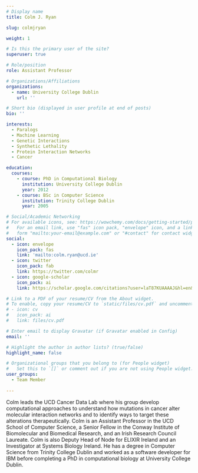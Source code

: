 ```yaml
---
# Display name
title: Colm J. Ryan

slug: colmjryan

weight: 1

# Is this the primary user of the site?
superuser: true

# Role/position
role: Assistant Professor

# Organizations/Affiliations
organizations:
  - name: University College Dublin
    url: ''

# Short bio (displayed in user profile at end of posts)
bio: ''

interests:
  - Paralogs
  - Machine Learning
  - Genetic Interactions
  - Synthetic Lethality
  - Protein Interaction Networks
  - Cancer

education:
  courses:
    - course: PhD in Computational Biology
      institution: University College Dublin
      year: 2012
    - course: BSc in Computer Science
      institution: Trinity College Dublin
      year: 2005

# Social/Academic Networking
# For available icons, see: https://wowchemy.com/docs/getting-started/page-builder/#icons
#   For an email link, use "fas" icon pack, "envelope" icon, and a link in the
#   form "mailto:your-email@example.com" or "#contact" for contact widget.
social:
  - icon: envelope
    icon_pack: fas
    link: 'mailto:colm.ryan@ucd.ie'
  - icon: twitter
    icon_pack: fab
    link: https://twitter.com/colmr
  - icon: google-scholar
    icon_pack: ai
    link: https://scholar.google.com/citations?user=laT87KUAAAAJ&hl=en&oi=ao

# Link to a PDF of your resume/CV from the About widget.
# To enable, copy your resume/CV to `static/files/cv.pdf` and uncomment the lines below.
# - icon: cv
#   icon_pack: ai
#   link: files/cv.pdf

# Enter email to display Gravatar (if Gravatar enabled in Config)
email: ''

# Highlight the author in author lists? (true/false)
highlight_name: false

# Organizational groups that you belong to (for People widget)
#   Set this to `[]` or comment out if you are not using People widget.
user_groups:
  - Team Member
 
---
```


Colm leads the UCD Cancer Data Lab where his group develop computational approaches to understand how mutations in cancer alter molecular interaction networks and to identify ways to target these alterations therapeutically. Colm is an Assistant Professor in the UCD School of Computer Science, a Senior Fellow in the Conway Institute of Biomolecular and Biomedical Research, and an Irish Research Council Laureate. Colm is also Deputy Head of Node for ELIXIR Ireland and an Investigator at Systems Biology Ireland. He has a degree in Computer Science from Trinity College Dublin and worked as a software developer for IBM before completing a PhD in computational biology at University College Dublin. 
